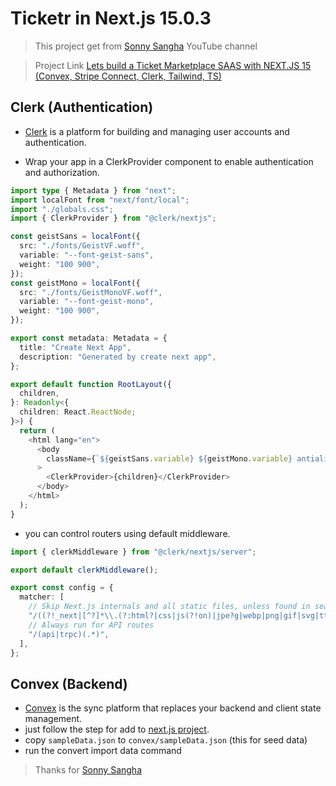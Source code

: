 # Ticketr in Next.js 15.0.3

> This project get from [Sonny Sangha](https://www.youtube.com/@SonnySangha) YouTube channel

> Project Link [Lets build a Ticket Marketplace SAAS with NEXT.JS 15 (Convex, Stripe Connect, Clerk, Tailwind, TS)](https://www.youtube.com/watch?v=KdYci4gA2os)

## Clerk (Authentication)

- [Clerk](https://clerk.com/) is a platform for building and managing user accounts and authentication.

- Wrap your app in a ClerkProvider component to enable authentication and authorization.

```typescript
import type { Metadata } from "next";
import localFont from "next/font/local";
import "./globals.css";
import { ClerkProvider } from "@clerk/nextjs";

const geistSans = localFont({
  src: "./fonts/GeistVF.woff",
  variable: "--font-geist-sans",
  weight: "100 900",
});
const geistMono = localFont({
  src: "./fonts/GeistMonoVF.woff",
  variable: "--font-geist-mono",
  weight: "100 900",
});

export const metadata: Metadata = {
  title: "Create Next App",
  description: "Generated by create next app",
};

export default function RootLayout({
  children,
}: Readonly<{
  children: React.ReactNode;
}>) {
  return (
    <html lang="en">
      <body
        className={`${geistSans.variable} ${geistMono.variable} antialiased`}
      >
        <ClerkProvider>{children}</ClerkProvider>
      </body>
    </html>
  );
}

```

- you can control routers using default middleware.

```typescript
import { clerkMiddleware } from "@clerk/nextjs/server";

export default clerkMiddleware();

export const config = {
  matcher: [
    // Skip Next.js internals and all static files, unless found in search params
    "/((?!_next|[^?]*\\.(?:html?|css|js(?!on)|jpe?g|webp|png|gif|svg|ttf|woff2?|ico|csv|docx?|xlsx?|zip|webmanifest)).*)",
    // Always run for API routes
    "/(api|trpc)(.*)",
  ],
};
```

## Convex (Backend)

- [Convex](https://www.convex.dev/) is the sync platform that replaces your backend and client state management.
- just follow the step for add to [next.js project](https://docs.convex.dev/quickstart/nextjs).
- copy `sampleData.json` to `convex/sampleData.json` (this for seed data)
- run the convert import data command

> Thanks for [Sonny Sangha](https://www.youtube.com/@SonnySangha)
